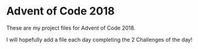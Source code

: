 # Advent of Code 2018
These are my project files for Advent of Code 2018.

I will hopefully add a file each day completing the 2 Challenges of the day!